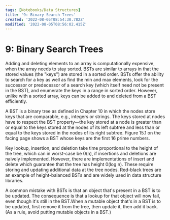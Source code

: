 ```yaml
---
tags: [Notebooks/Data Structures]
title: '9: Binary Search Trees'
created: '2022-08-05T08:54:30.782Z'
modified: '2022-08-05T08:56:02.415Z'
---
```


# 9: Binary Search Trees

Adding and deleting elements to an array is computationally expensive, when the array needs to stay sorted. BSTs are similar to arrays in that the stored values (the "keys") are stored in a sorted order. BSTs offer the ability to search for a key as well as find the min and max elements, look for the successor or predecessor of a search key (which itself need not be present in the BST), and enumerate the keys in a range in sorted order. However, unlike with a sorted array, keys can be added to and deleted from a BST efficiently.

A BST is a binary tree as defined in Chapter 10 in which the nodes store keys that are comparable, e.g., integers or strings. The keys stored at nodes have to respect the BST property—the key stored at a node is greater than or equal to the keys stored at the nodes of its left subtree and less than or equal to the keys stored in the nodes of its right subtree. Figure 15.1 on the facing page shows a BST whose keys are the first 16 prime numbers.

Key lookup, insertion, and deletion take time proportional to the height of the tree, which can in worst-case be 0(n), if insertions and deletions are naively implemented. However, there are implementations of insert and delete which guarantee that the tree has height 0(log n). These require storing and updating additional data at the tree nodes. Red-black trees are an example of height-balanced BSTs and are widely used in data structure libraries.

A common mistake with BSTs is that an object that's present in a BST is to be updated. The consequence is that a lookup for that object will now fail, even though it's still in the BST.When a mutable object that's in a BST is to be updated, first remove it from the tree, then update it, then add it back. (As a rule, avoid putting mutable objects in a BST.)
